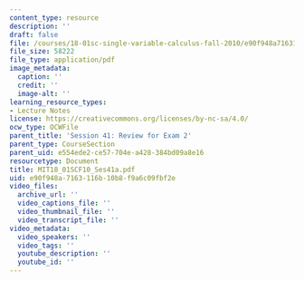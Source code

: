 ```yaml
---
content_type: resource
description: ''
draft: false
file: /courses/18-01sc-single-variable-calculus-fall-2010/e90f948a7163116b10b8f9a6c09fbf2e_MIT18_01SCF10_Ses41a.pdf
file_size: 58222
file_type: application/pdf
image_metadata:
  caption: ''
  credit: ''
  image-alt: ''
learning_resource_types:
- Lecture Notes
license: https://creativecommons.org/licenses/by-nc-sa/4.0/
ocw_type: OCWFile
parent_title: 'Session 41: Review for Exam 2'
parent_type: CourseSection
parent_uid: e554ede2-ce57-704e-a428-384bd09a8e16
resourcetype: Document
title: MIT18_01SCF10_Ses41a.pdf
uid: e90f948a-7163-116b-10b8-f9a6c09fbf2e
video_files:
  archive_url: ''
  video_captions_file: ''
  video_thumbnail_file: ''
  video_transcript_file: ''
video_metadata:
  video_speakers: ''
  video_tags: ''
  youtube_description: ''
  youtube_id: ''
---
```

